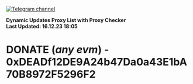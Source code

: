 [![Telegram channel](https://img.shields.io/endpoint?url=https://runkit.io/damiankrawczyk/telegram-badge/branches/master?url=https://t.me/n4z4v0d)](https://t.me/n4z4v0d) 

**Dynamic Updates Proxy List with Proxy Checker**  
**Last Updated: 16.12.23 18:05**

# DONATE (_any evm_) - 0xDEADf12DE9A24b47Da0a43E1bA70B8972F5296F2
